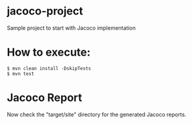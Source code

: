 # jacoco-project
  Sample project to start with Jacoco implementation

# How to execute:
```
$ mvn clean install -DskipTests
$ mvn test
```

# Jacoco Report
  Now check the "target/site" directory for the generated Jacoco reports.
